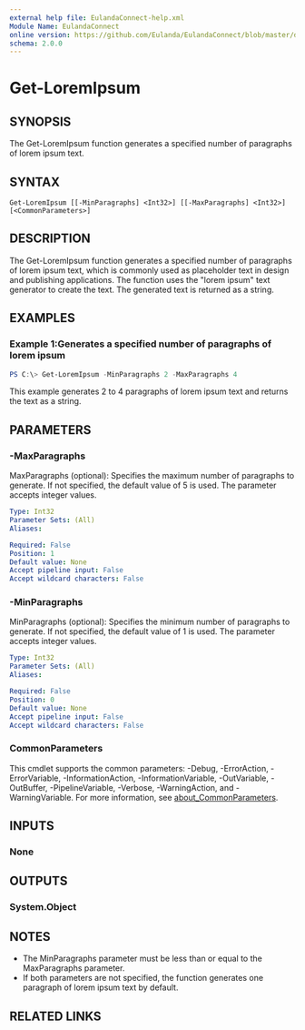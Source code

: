 ```yaml
---
external help file: EulandaConnect-help.xml
Module Name: EulandaConnect
online version: https://github.com/Eulanda/EulandaConnect/blob/master/docs/Get-LoremIpsum.md
schema: 2.0.0
---
```


# Get-LoremIpsum

## SYNOPSIS
The Get-LoremIpsum function generates a specified number of paragraphs of lorem ipsum text.

## SYNTAX

```
Get-LoremIpsum [[-MinParagraphs] <Int32>] [[-MaxParagraphs] <Int32>] [<CommonParameters>]
```

## DESCRIPTION
The Get-LoremIpsum function generates a specified number of paragraphs of lorem ipsum text, which is commonly used as placeholder text in design and publishing applications. The function uses the "lorem ipsum" text generator to create the text. The generated text is returned as a string.

## EXAMPLES

### Example 1:Generates a specified number of paragraphs of lorem ipsum
```powershell
PS C:\> Get-LoremIpsum -MinParagraphs 2 -MaxParagraphs 4
```

This example generates 2 to 4 paragraphs of lorem ipsum text and returns the text as a string.

## PARAMETERS

### -MaxParagraphs
MaxParagraphs (optional): Specifies the maximum number of paragraphs to generate. If not specified, the default value of 5 is used. The parameter accepts integer values.

```yaml
Type: Int32
Parameter Sets: (All)
Aliases:

Required: False
Position: 1
Default value: None
Accept pipeline input: False
Accept wildcard characters: False
```

### -MinParagraphs
MinParagraphs (optional): Specifies the minimum number of paragraphs to generate. If not specified, the default value of 1 is used. The parameter accepts integer values.

```yaml
Type: Int32
Parameter Sets: (All)
Aliases:

Required: False
Position: 0
Default value: None
Accept pipeline input: False
Accept wildcard characters: False
```

### CommonParameters
This cmdlet supports the common parameters: -Debug, -ErrorAction, -ErrorVariable, -InformationAction, -InformationVariable, -OutVariable, -OutBuffer, -PipelineVariable, -Verbose, -WarningAction, and -WarningVariable. For more information, see [about_CommonParameters](http://go.microsoft.com/fwlink/?LinkID=113216).

## INPUTS

### None

## OUTPUTS

### System.Object
## NOTES

- The MinParagraphs parameter must be less than or equal to the MaxParagraphs parameter.
- If both parameters are not specified, the function generates one paragraph of lorem ipsum text by default.

## RELATED LINKS
